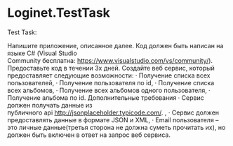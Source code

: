 # Loginet.TestTask
Test Task:

Напишите приложение, описанное далее. Код должен быть написан на языке С# (Visual Studio Community бесплатна: https://www.visualstudio.com/vs/community/).
Предоставьте код в течении 3х дней.
Создайте веб сервис, который предоставляет следующие возможности:
· Получение списка всех пользователей,
· Получение пользователя по id,
· Получение списка всех альбомов,
· Получение всех альбомов одного пользователя,
· Получение альбома по id.
Дополнительные требования
· Сервис должен получать данные из публичного api http://jsonplaceholder.typicode.com/. ,
· Сервис должен предоставлять данные в формате JSON и XML,
· Email пользователя – это личные данные(третья сторона не должна суметь прочитать их), но должен быть включен в ответ на запрос веб сервиса.
